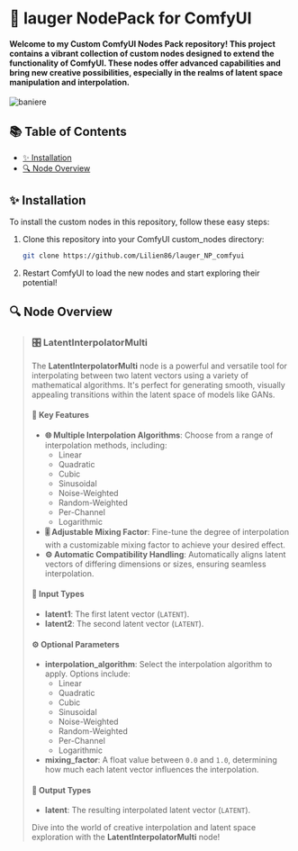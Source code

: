 # 🎨 lauger NodePack for ComfyUI

#### Welcome to my Custom ComfyUI Nodes Pack repository! This project contains a vibrant collection of custom nodes designed to extend the functionality of ComfyUI. These nodes offer advanced capabilities and bring new creative possibilities, especially in the realms of latent space manipulation and interpolation.

![baniere](https://github.com/user-attachments/assets/c84f68f1-3cbb-4d59-9677-0a4a67ec3d67)

## 📚 Table of Contents

- [✨ Installation](#-installation)
- [🔍 Node Overview](#-node-overview)

## ✨ Installation

To install the custom nodes in this repository, follow these easy steps:

1. Clone this repository into your ComfyUI custom_nodes directory:
    ```bash
    git clone https://github.com/Lilien86/lauger_NP_comfyui
    ```
2. Restart ComfyUI to load the new nodes and start exploring their potential!

## 🔍 Node Overview

> ### 🎛️ LatentInterpolatorMulti
>
> The **LatentInterpolatorMulti** node is a powerful and versatile tool for interpolating between two latent vectors using a variety of mathematical algorithms. It's perfect for generating smooth, visually appealing transitions within the latent space of models like GANs.
>
> #### 🌟 Key Features
>
> - **🌐 Multiple Interpolation Algorithms**: Choose from a range of interpolation methods, including:
>   - Linear
>   - Quadratic
>   - Cubic
>   - Sinusoidal
>   - Noise-Weighted
>   - Random-Weighted
>   - Per-Channel
>   - Logarithmic
> - **🎚️ Adjustable Mixing Factor**: Fine-tune the degree of interpolation with a customizable mixing factor to achieve your desired effect.
> - **⚙️ Automatic Compatibility Handling**: Automatically aligns latent vectors of differing dimensions or sizes, ensuring seamless interpolation.
>
> #### 🧩 Input Types
>
> - **latent1**: The first latent vector (`LATENT`).
> - **latent2**: The second latent vector (`LATENT`).
>
> #### ⚙️ Optional Parameters
>
> - **interpolation_algorithm**: Select the interpolation algorithm to apply. Options include:
>   - Linear
>   - Quadratic
>   - Cubic
>   - Sinusoidal
>   - Noise-Weighted
>   - Random-Weighted
>   - Per-Channel
>   - Logarithmic
> - **mixing_factor**: A float value between `0.0` and `1.0`, determining how much each latent vector influences the interpolation.
>
> #### 🎯 Output Types
>
> - **latent**: The resulting interpolated latent vector (`LATENT`).
>
> Dive into the world of creative interpolation and latent space exploration with the **LatentInterpolatorMulti** node!
